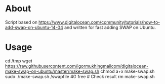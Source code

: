 # About

Script based on 
https://www.digitalocean.com/community/tutorials/how-to-add-swap-on-ubuntu-14-04
and written for fast adding SWAP on Ubuntu.

# Usage
cd /tmp
wget https://raw.githubusercontent.com/igormukhingmailcom/digitalocean-make-swap-on-ubuntu/master/make-swap.sh
chmod a+x make-swap.sh
sudo ./make-swap.sh /swapfile 4G
free # Check result
rm make-swap.sh